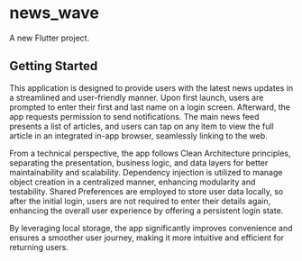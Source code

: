 # news_wave

A new Flutter project.

## Getting Started

This application is designed to provide users with the latest news updates in a streamlined and user-friendly manner. Upon first launch, users are prompted to enter their first and last name on a login screen. Afterward, the app requests permission to send notifications. The main news feed presents a list of articles, and users can tap on any item to view the full article in an integrated in-app browser, seamlessly linking to the web.

From a technical perspective, the app follows Clean Architecture principles, separating the presentation, business logic, and data layers for better maintainability and scalability. Dependency injection is utilized to manage object creation in a centralized manner, enhancing modularity and testability. Shared Preferences are employed to store user data locally, so after the initial login, users are not required to enter their details again, enhancing the overall user experience by offering a persistent login state.

By leveraging local storage, the app significantly improves convenience and ensures a smoother user journey, making it more intuitive and efficient for returning users.

